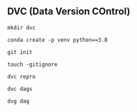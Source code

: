 ## DVC (Data Version COntrol)
```
mkdir dvc
```

```
conda create -p venv python==3.8
```

```
git init

```

```
touch -gitignore

```
```
dvc repro

```
```
dvc dags
```
```
dvg dag
```
